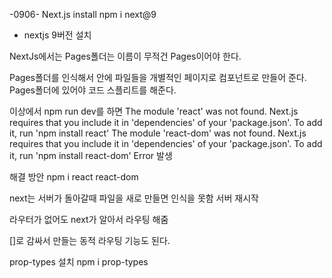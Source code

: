 -0906-
Next.js install
npm i next@9 
- nextjs 9버전 설치

NextJs에서는 Pages폴더는 이름이 무적건 Pages이어야 한다.

Pages폴더를 인식해서 안에 파일들을 개별적인 페이지로 컴포넌트로 만들어 준다.
Pages폴더에 있어야 코드 스플리트를 해준다. 

이상에서 npm run dev를 하면 
The module 'react' was not found. Next.js requires that you include it in 'dependencies' of your 'package.json'. To add it, run 'npm install react'
The module 'react-dom' was not found. Next.js requires that you include it in 'dependencies' of your 'package.json'. To add it, run 'npm install react-dom'
Error 발생

해결 방안 npm i react react-dom

next는 서버가 돌아갈때 파일을 새로 만들면 인식을 못함
서버 재시작

라우터가 없어도 next가 알아서 라우팅 해줌 

[]로 감싸서 만들는 동적 라우팅 기능도 된다.

prop-types 설치
 npm i prop-types